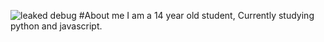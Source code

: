 ![leaked debug](https://user-images.githubusercontent.com/100136176/158121926-3920a269-87a4-4d0b-9317-c102bbade8a6.png)
#About me
I am a 14 year old student, Currently studying python and javascript.
